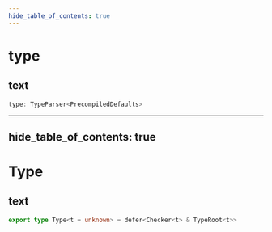 ```yaml
---
hide_table_of_contents: true
---
```


# type

## text

```ts
type: TypeParser<PrecompiledDefaults>
```

---

## hide_table_of_contents: true

# Type

## text

```ts
export type Type<t = unknown> = defer<Checker<t> & TypeRoot<t>>
```
